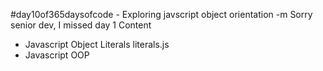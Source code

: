 #day10of365daysofcode - Exploring javscript object orientation
-m Sorry senior dev, I missed day 1
Content

- Javascript Object Literals
  literals.js
- Javascript OOP

